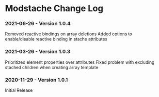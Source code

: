 # Modstache Change Log

### 2021-06-26 - Version 1.0.4

Removed reactive bindings on array deletions
Added options to enable/disable reactive binding in stache attributes

### 2021-03-26 - Version 1.0.3

Prioritized element properties over attributes
Fixed problem with excluding stached children when creating array template

### 2020-11-29 - Version 1.0.1

Initial Release
